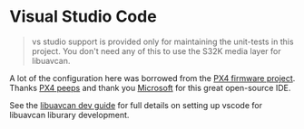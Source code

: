 Visual Studio Code
====================================

> vs studio support is provided only for maintaining the unit-tests in this project. You don't need any of this to use the S32K media layer for libuavcan.

A lot of the configuration here was borrowed from the [PX4 firmware project](https://github.com/PX4/Firmware/blob/master/.vscode/). Thanks [PX4 peeps](https://www.dronecode.org/) and thank you [Microsoft](https://www.microsoft.com) for this great open-source IDE.

See the [libuavcan dev guide](https://uavcan.org/libuavcan/_lib_dev_guide.html) for full details on setting up vscode for libuavcan liburary development.
